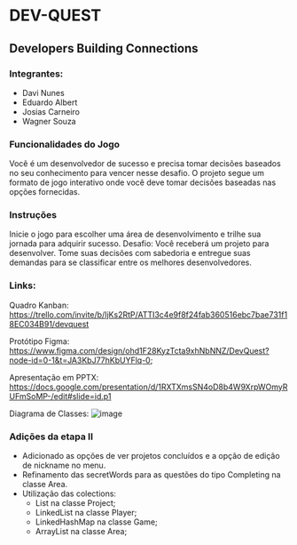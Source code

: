 # DEV-QUEST

## Developers Building Connections

### Integrantes:
- Davi Nunes
- Eduardo Albert
- Josias Carneiro
- Wagner Souza

### Funcionalidades do Jogo

Você é um desenvolvedor de sucesso e precisa tomar decisões baseados no seu conhecimento para vencer nesse desafio.
O projeto segue um formato de jogo interativo onde você deve tomar decisões baseadas nas opções fornecidas.

### Instruções

Inicie o jogo para escolher uma área de desenvolvimento e trilhe sua jornada para adquirir sucesso.
Desafio: Você receberá um projeto para desenvolver. Tome suas decisões com sabedoria e entregue suas demandas para se classificar entre os melhores desenvolvedores.

### Links:
Quadro Kanban: https://trello.com/invite/b/IjKs2RtP/ATTI3c4e9f8f24fab360516ebc7bae731f18EC034B91/devquest

Protótipo Figma: https://www.figma.com/design/ohd1F28KyzTcta9xhNbNNZ/DevQuest?node-id=0-1&t=JA3KbJ77hKbUYFlq-0;

Apresentação em PPTX: https://docs.google.com/presentation/d/1RXTXmsSN4oD8b4W9XrpWOmyRUFmSoMP-/edit#slide=id.p1

Diagrama de Classes: ![image](https://github.com/EduardoAlbert/vs14-back/assets/115811946/0b68abfc-b098-4861-9f35-55a381305b1e)




### Adições da etapa II
- Adicionado as opções de ver projetos concluídos e a opção de edição de nickname no menu.
- Refinamento das secretWords para as questões do tipo Completing na classe Area.
- Utilização das colections:
    - List na classe Project;
    - LinkedList na classe Player;
    - LinkedHashMap na classe Game;
    - ArrayList na classe Area;
